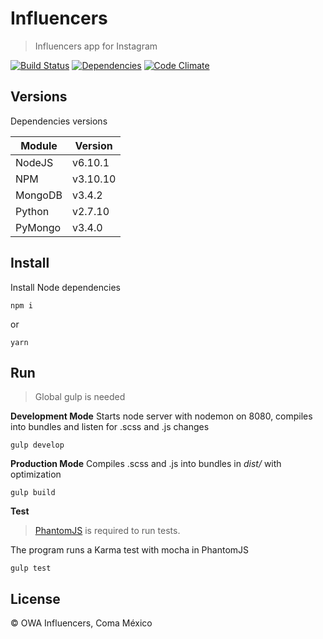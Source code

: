 # Influencers

> Influencers app for Instagram

[![Build Status](https://travis-ci.com/cesargdm/influencers.svg?token=LsXP7nMr91SKiiystJTt&branch=master)](https://travis-ci.com/cesargdm/influencers)
[![Dependencies](https://david-dm.org/cesargdm/influencers.svg)](https://david-dm.org/cesargdm/influencers)
[![Code Climate](https://codeclimate.com/repos/58caa635f63976025900181b/badges/0b14f6e27ed6c2068811/gpa.svg)](https://codeclimate.com/repos/58caa635f63976025900181b/feed)

## Versions

Dependencies versions

| Module   | Version  |
| -------- | -------- |
| NodeJS   | v6.10.1  |
| NPM      | v3.10.10 |
| MongoDB  | v3.4.2   |
| Python   | v2.7.10  |
| PyMongo  | v3.4.0   |

## Install

Install Node dependencies
```
npm i
```
or
```
yarn
```

## Run

> Global gulp is needed

**Development Mode**
Starts node server with nodemon on 8080, compiles into bundles and listen for .scss and .js changes

```
gulp develop
```
**Production Mode**
Compiles .scss and .js into bundles in *dist/* with optimization

```
gulp build
```

**Test**
> [PhantomJS](http://phantomjs.org) is required to run tests.

The program runs a Karma test with mocha in PhantomJS

```
gulp test
```

## License
&copy; OWA Influencers, Coma México
